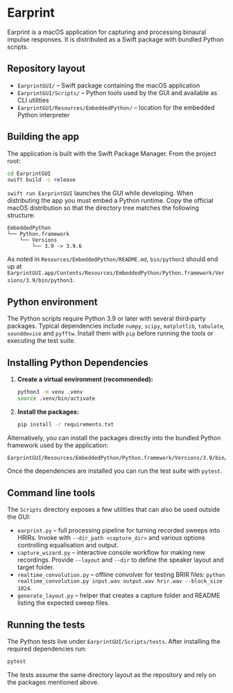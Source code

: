 # Earprint

Earprint is a macOS application for capturing and processing binaural impulse responses.
It is distributed as a Swift package with bundled Python scripts.

## Repository layout

- `EarprintGUI/` – Swift package containing the macOS application
- `EarprintGUI/Scripts/` – Python tools used by the GUI and available as CLI utilities
- `EarprintGUI/Resources/EmbeddedPython/` – location for the embedded Python interpreter

## Building the app

The application is built with the Swift Package Manager. From the project root:

```bash
cd EarprintGUI
swift build -c release
```

`swift run EarprintGUI` launches the GUI while developing. When distributing the app you must embed a Python runtime. Copy the official macOS distribution so that the directory tree matches the following structure:

```text
EmbeddedPython
└── Python.framework
    └── Versions
        └── 3.9 -> 3.9.6
```

As noted in `Resources/EmbeddedPython/README.md`, `bin/python3` should end up at
`EarprintGUI.app/Contents/Resources/EmbeddedPython/Python.framework/Versions/3.9/bin/python3`.

## Python environment

The Python scripts require Python 3.9 or later with several third‑party packages.
Typical dependencies include `numpy`, `scipy`, `matplotlib`, `tabulate`,
`sounddevice` and `pyfftw`. Install them with `pip` before running the tools or
executing the test suite.

## Installing Python Dependencies

1. **Create a virtual environment (recommended):**

   ```bash
   python3 -m venv .venv
   source .venv/bin/activate
   ```

2. **Install the packages:**

   ```bash
   pip install -r requirements.txt
   ```

Alternatively, you can install the packages directly into the bundled Python framework used by the application:

```bash
EarprintGUI/Resources/EmbeddedPython/Python.framework/Versions/3.9/bin/python3 -m pip install -r requirements.txt
```

Once the dependencies are installed you can run the test suite with `pytest`.

## Command line tools

The `Scripts` directory exposes a few utilities that can also be used outside the GUI:

- `earprint.py` – full processing pipeline for turning recorded sweeps into HRIRs.
  Invoke with `--dir_path <capture_dir>` and various options controlling equalisation and output.
- `capture_wizard.py` – interactive console workflow for making new recordings.
  Provide `--layout` and `--dir` to define the speaker layout and target folder.
- `realtime_convolution.py` – offline convolver for testing BRIR files:
  `python realtime_convolution.py input.wav output.wav hrir.wav --block_size 1024`.
- `generate_layout.py` – helper that creates a capture folder and README listing
  the expected sweep files.

## Running the tests

The Python tests live under `EarprintGUI/Scripts/tests`. After installing the
required dependencies run:

```bash
pytest
```

The tests assume the same directory layout as the repository and rely on the
packages mentioned above.